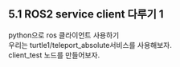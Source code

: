 ## 5.1 ROS2 service client 다루기 1
python으로 ros 클라이언트 사용하기      
우리는 turtle1/teleport_absolute서비스를 사용해보자.      
client_test 노드를 만들어보자.   
